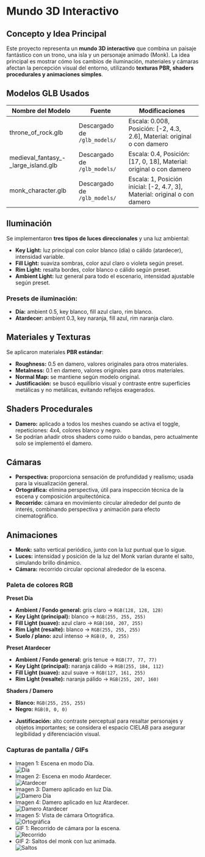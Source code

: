# Mundo 3D Interactivo

## Concepto y Idea Principal
Este proyecto representa un **mundo 3D interactivo** que combina un paisaje fantástico con un trono, una isla y un personaje animado (Monk). La idea principal es mostrar cómo los cambios de iluminación, materiales y cámaras afectan la percepción visual del entorno, utilizando **texturas PBR, shaders procedurales y animaciones simples**.

## Modelos GLB Usados
| Nombre del Modelo | Fuente | Modificaciones |
|------------------|--------|----------------|
| throne_of_rock.glb | Descargado de `/glb_models/` | Escala: 0.008, Posición: [-2, 4.3, 2.6], Material: original o con damero |
| medieval_fantasy_-_large_island.glb | Descargado de `/glb_models/` | Escala: 0.4, Posición: [17, 0, 18], Material: original o con damero |
| monk_character.glb | Descargado de `/glb_models/` | Escala: 1, Posición inicial: [-2, 4.7, 3], Material: original o con damero |

## Iluminación
Se implementaron **tres tipos de luces direccionales** y una luz ambiental:
- **Key Light:** luz principal con color blanco (día) o cálido (atardecer), intensidad variable.
- **Fill Light:** suaviza sombras, color azul claro o violeta según preset.
- **Rim Light:** resalta bordes, color blanco o cálido según preset.
- **Ambient Light:** luz general para todo el escenario, intensidad ajustable según preset.

### Presets de iluminación:
- **Día:** ambient 0.5, key blanco, fill azul claro, rim blanco.
- **Atardecer:** ambient 0.3, key naranja, fill azul, rim naranja claro.

## Materiales y Texturas
Se aplicaron materiales **PBR estándar**:
- **Roughness:** 0.5 en damero, valores originales para otros materiales.
- **Metalness:** 0.1 en damero, valores originales para otros materiales.
- **Normal Map:** se mantiene según modelo original.
- **Justificación:** se buscó equilibrio visual y contraste entre superficies metálicas y no metálicas, evitando reflejos exagerados.

## Shaders Procedurales
- **Damero:** aplicado a todos los meshes cuando se activa el toggle, repeticiones: 4x4, colores blanco y negro.
- Se podrían añadir otros shaders como ruido o bandas, pero actualmente solo se implementó el damero.

## Cámaras
- **Perspectiva:** proporciona sensación de profundidad y realismo; usada para la visualización general.
- **Ortográfica:** elimina perspectiva, útil para inspección técnica de la escena y composición arquitectónica.
- **Recorrido:** cámara en movimiento circular alrededor del punto de interés, combinando perspectiva y animación para efecto cinematográfico.

## Animaciones
- **Monk:** salto vertical periódico, junto con la luz puntual que lo sigue.
- **Luces:** intensidad y posición de la luz del Monk varían durante el salto, simulando brillo dinámico.
- **Cámara:** recorrido circular opcional alrededor de la escena.

### Paleta de colores RGB

**Preset Día**

* **Ambient / Fondo general:** gris claro → `RGB(128, 128, 128)`
* **Key Light (principal):** blanco → `RGB(255, 255, 255)`
* **Fill Light (suave):** azul claro → `RGB(160, 207, 255)`
* **Rim Light (resalte):** blanco → `RGB(255, 255, 255)`
* **Suelo / plano:** azul intenso → `RGB(0, 0, 255)`

**Preset Atardecer**

* **Ambient / Fondo general:** gris tenue → `RGB(77, 77, 77)`
* **Key Light (principal):** naranja cálido → `RGB(255, 184, 112)`
* **Fill Light (suave):** azul suave → `RGB(127, 161, 255)`
* **Rim Light (resalte):** naranja pálido → `RGB(255, 207, 160)`

**Shaders / Damero**

* **Blanco:** `RGB(255, 255, 255)`
* **Negro:** `RGB(0, 0, 0)`

- **Justificación:** alto contraste perceptual para resaltar personajes y objetos importantes; se considera el espacio CIELAB para asegurar legibilidad y diferenciación visual.

### Capturas de pantalla / GIFs
- Imagen 1: Escena en modo Día.  <br>
![Día](threejs/Capturas/Dia.png)<br>
- Imagen 2: Escena en modo Atardecer.  <br>
![Atardecer](threejs/Capturas/Tarde.png)<br>
- Imagen 3: Damero aplicado en luz Día.  <br>
![Damero Día](threejs/Capturas/DameroDia.png)<br>
- Imagen 4: Damero aplicado en luz Atardecer.  <br>
![Damero Atardecer](threejs/Capturas/DameroTarde.png)<br>
- Imagen 5: Vista de cámara Ortográfica.  <br>
![Ortográfica](threejs/Capturas/Ortografica.png)<br>
- GIF 1: Recorrido de cámara por la escena.  <br>
![Recorrido](threejs/Capturas/Recorrido.gif)<br>
- GIF 2: Saltos del monk con luz animada.  <br>
![Saltos](threejs/Capturas/Saltos.gif)<br>
